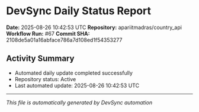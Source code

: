 # DevSync Daily Status Report

**Date:** 2025-08-26 10:42:53 UTC
**Repository:** apariitmadras/country_api
**Workflow Run:** #67
**Commit SHA:** 2108de5a01a16abface786a7d108ed1f54353277

## Activity Summary
- Automated daily update completed successfully
- Repository status: Active
- Last automated update: 2025-08-26 10:42:53 UTC

---
*This file is automatically generated by DevSync automation*
